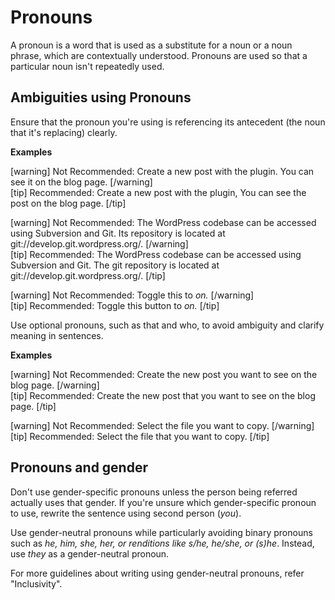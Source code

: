 # Pronouns

A pronoun is a word that is used as a substitute for a noun or a noun phrase, which are contextually understood. Pronouns are used so that a particular noun isn't repeatedly used.

## Ambiguities using Pronouns

Ensure that the pronoun you're using is referencing its antecedent (the noun that it's replacing) clearly.

**Examples**

[warning] Not Recommended: Create a new post with the plugin. You can see it on the blog page. [/warning]  
[tip] Recommended: Create a new post with the plugin, You can see the post on the blog page. [/tip]

[warning] Not Recommended: The WordPress codebase can be accessed using Subversion and Git. Its repository is located at git://develop.git.wordpress.org/.  [/warning]  
[tip] Recommended: The WordPress codebase can be accessed using Subversion and Git. The git repository is located at git://develop.git.wordpress.org/. [/tip]

[warning] Not Recommended: Toggle this to *on.* [/warning]  
[tip] Recommended: Toggle this button to *on.* [/tip]

Use optional pronouns, such as that and who, to avoid ambiguity and clarify meaning in sentences.

**Examples**

[warning] Not Recommended: Create the new post you want to see on the blog page. [/warning]  
[tip] Recommended: Create the new post that you want to see on the blog page. [/tip]

[warning] Not Recommended: Select the file you want to copy. [/warning]  
[tip] Recommended: Select the file that you want to copy. [/tip]

## Pronouns and gender

Don't use gender-specific pronouns unless the person being referred actually uses that gender. If you're unsure which gender-specific pronoun to use, rewrite the sentence using second person (*you*).

Use gender-neutral pronouns while particularly avoiding binary pronouns such as *he, him, she, her, or renditions like s/he, he/she, or (s)he*.
Instead, use *they* as a gender-neutral pronoun.

For more guidelines about writing using gender-neutral pronouns, refer "Inclusivity".
